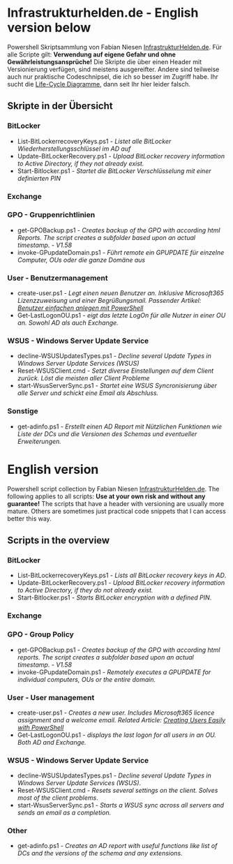 # Infrastrukturhelden.de - English version below
Powershell Skriptsammlung von Fabian Niesen [InfrastrukturHelden.de](https://www.infrastrukturhelden.de). Für alle Scripte gilt:
**Verwendung auf eigene Gefahr und ohne Gewährleistungsansprüche!**
Die Skripte die über einen Header mit Versionierung verfügen, sind meistens ausgereifter. Andere sind teilweise auch nur praktische Codeschnipsel, die ich so besser im Zugriff habe.
Ihr sucht die [Life-Cycle Diagramme](https://github.com/FabianNiesen/InfrastrukturHelden-LifeCycle-diagrams), dann seit Ihr hier leider falsch.

## Skripte in der Übersicht

### BitLocker
* List-BitLockerrecoveryKeys.ps1 - *Listet alle BitLocker Wiederherstellungsschlüssel im AD auf*
* Update-BitLockerRecovery.ps1 - *Upload BitLocker recovery information to Active Directory, if they not already exist.*
* Start-Bitlocker.ps1 - *Startet die BitLocker Verschlüsselung mit einer definierten PIN*

### Exchange

### GPO - Gruppenrichtlinien
* get-GPOBackup.ps1 - *Creates backup of the GPO with according html Reports. The script creates a subfolder based upon an actual timestamp. - V1.58*
* invoke-GPupdateDomain.ps1 - *Führt remote ein GPUPDATE für einzelne Computer, OUs oder die ganze Domäne aus*

### User - Benutzermanagement
* create-user.ps1 - *Legt einen neuen Benutzer an. Inklusive Microsoft365 Lizenzzuweisung und einer Begrüßungsmail. Passender Artikel: [Benutzer einfachen anlegen mit PowerShell](https://www.infrastrukturhelden.de/microsoft-infrastruktur/active-directory/benutzer-einfachen-anlegen-mit-powershell/)*
* Get-LastLogonOU.ps1 - *eigt das letzte LogOn für alle Nutzer in einer OU an. Sowohl AD als auch Exchange.*

### WSUS -  Windows Server Update Service
* decline-WSUSUpdatesTypes.ps1 - *Decline several Update Types in Windows Server Update Services (WSUS)*
* Reset-WSUSClient.cmd - *Setzt diverse Einstellungen auf dem Client zurück. Löst die meisten aller Client Probleme*
* start-WsusServerSync.ps1 - *Startet eine WSUS Syncronisierung über alle Server und schickt eine Email als Abschluss.*

### Sonstige
* get-adinfo.ps1 - *Erstellt einen AD Report mit Nützlichen Funktionen wie Liste der DCs und die Versionen des Schemas und eventueller Erweiterungen.*

# English version
Powershell script collection by Fabian Niesen [InfrastrukturHelden.de](https://www.infrastrukturhelden.de). The following applies to all scripts:
**Use at your own risk and without any guarantee!**
The scripts that have a header with versioning are usually more mature. Others are sometimes just practical code snippets that I can access better this way.

## Scripts in the overview

### BitLocker
* List-BitLockerrecoveryKeys.ps1 - *Lists all BitLocker recovery keys in AD*.
* Update-BitLockerRecovery.ps1 - *Upload BitLocker recovery information to Active Directory, if they do not already exist.*
* Start-Bitlocker.ps1 - *Starts BitLocker encryption with a defined PIN*.

### Exchange

### GPO - Group Policy
* get-GPOBackup.ps1 - *Creates backup of the GPO with according html reports. The script creates a subfolder based upon an actual timestamp. - V1.58*
* invoke-GPupdateDomain.ps1 - *Remotely executes a GPUPDATE for individual computers, OUs or the entire domain.*

### User - User management
* create-user.ps1 - *Creates a new user. Includes Microsoft365 licence assignment and a welcome email. Related Article: [Creating Users Easily with PowerShell](https://www.infrastrukturhelden.de/microsoft-infrastruktur/active-directory/benutzer-einfachen-anlegen-mit-powershell/)*
* Get-LastLogonOU.ps1 - *displays the last logon for all users in an OU. Both AD and Exchange.*

### WSUS - Windows Server Update Service
* decline-WSUSUpdatesTypes.ps1 - *Decline several Update Types in Windows Server Update Services (WSUS)*.
* Reset-WSUSClient.cmd - *Resets several settings on the client. Solves most of the client problems*.
* start-WsusServerSync.ps1 - *Starts a WSUS sync across all servers and sends an email as a completion.*

### Other
* get-adinfo.ps1 - *Creates an AD report with useful functions like list of DCs and the versions of the schema and any extensions.*
